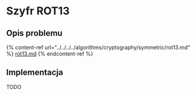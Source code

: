 # Szyfr ROT13

## Opis problemu

{% content-ref url="../../../../algorithms/cryptography/symmetric/rot13.md" %}
[rot13.md](../../../../algorithms/cryptography/symmetric/rot13.md)
{% endcontent-ref %}

## Implementacja

TODO
